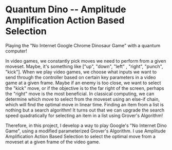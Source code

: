 # Quantum Dino -- Amplitude Amplification Action Based Selection
Playing the "No Internet Google Chrome Dinosaur Game" with a quantum computer!

In video games, we constantly pick moves we need to perform from a given moveset. Maybe, it's something like ["up", "down", "left" , "right", "punch", "kick"]. When we play video games, we choose what inputs we want to send through the controller based on certain key parameters in a video game at a given frame. Maybe if an enemy is too close, we want to select the "kick" move, or if the objective is to the far right of the screen, perhaps the "right" move is the most beneficial. In classical computing, we can determine which move to select from the moveset using an else-if chain, which will find the optimal move in linear time. Finding an item from a list is nothing but a search algorithm! It turns out that we can upgrade the search speed quadratically for selecting an item in a list using Grover's Algorithm!

Therefore, in this project, I develop a way to play Google's "No Internet Dino Game", using a modified parameterized Grover's Algorithm. I use Amplitude Amplification Action Based Selection to select the optimal move from a moveset at a given frame of the video game.
